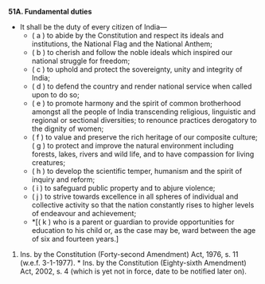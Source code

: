 **51A. Fundamental duties**

-   It shall be the duty of every citizen of India—
	-   ( a ) to abide by the Constitution and respect its ideals and institutions, the National Flag and the National Anthem;
	-   ( b ) to cherish and follow the noble ideals which inspired our national struggle for freedom;
	-   ( c ) to uphold and protect the sovereignty, unity and integrity of India;
	-   ( d ) to defend the country and render national service when called upon to do so;
	-   ( e ) to promote harmony and the spirit of common brotherhood amongst all the people of India transcending religious, linguistic and regional or sectional diversities; to renounce practices derogatory to the dignity of women;
	-   ( f ) to value and preserve the rich heritage of our composite culture; ( g ) to protect and improve the natural environment including forests, lakes, rivers and wild life, and to have compassion for living creatures;
	-   ( h ) to develop the scientific temper, humanism and the spirit of inquiry and reform;
	-   ( i ) to safeguard public property and to abjure violence;
	-   ( j ) to strive towards excellence in all spheres of individual and collective activity so that the nation constantly rises to higher levels of endeavour and achievement;
	-   *[( k ) who is a parent or guardian to provide opportunities for education to his child or, as the case may be, ward between the age of six and fourteen years.]

1.  Ins. by the Constitution (Forty-second Amendment) Act, 1976, s. 11 (w.e.f. 3-1-1977). * Ins. by the Constitution (Eighty-sixth Amendment) Act, 2002, s. 4 (which is yet not in force, date to be notified later on).
